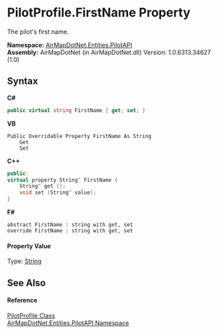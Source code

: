 # PilotProfile.FirstName Property 
 

The pilot's first name.

**Namespace:**&nbsp;<a href="0d970c8d-7816-99ce-6d9c-4810117e3c52">AirMapDotNet.Entities.PilotAPI</a><br />**Assembly:**&nbsp;AirMapDotNet (in AirMapDotNet.dll) Version: 1.0.6313.34627 (1.0)

## Syntax

**C#**<br />
``` C#
public virtual string FirstName { get; set; }
```

**VB**<br />
``` VB
Public Overridable Property FirstName As String
	Get
	Set
```

**C++**<br />
``` C++
public:
virtual property String^ FirstName {
	String^ get ();
	void set (String^ value);
}
```

**F#**<br />
``` F#
abstract FirstName : string with get, set
override FirstName : string with get, set
```


#### Property Value
Type: <a href="http://msdn2.microsoft.com/en-us/library/s1wwdcbf" target="_blank">String</a>

## See Also


#### Reference
<a href="e8860229-3730-f208-e6da-090af68e86a5">PilotProfile Class</a><br /><a href="0d970c8d-7816-99ce-6d9c-4810117e3c52">AirMapDotNet.Entities.PilotAPI Namespace</a><br />